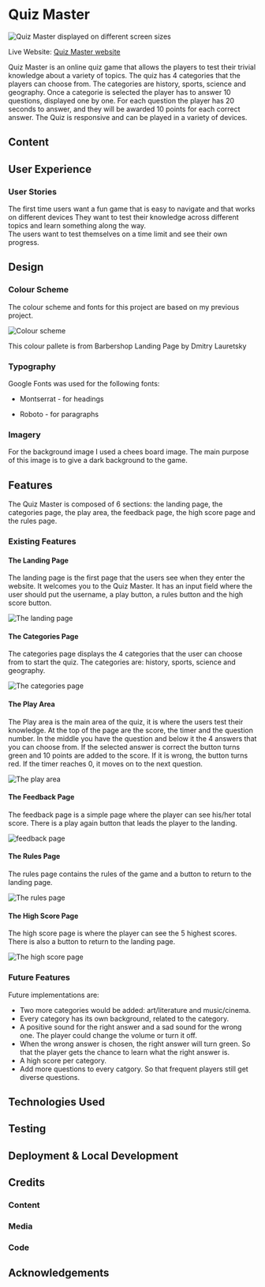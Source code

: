 # Quiz Master

![Quiz Master displayed on different screen sizes](assets/images/responsive.jpeg)

Live Website: [Quiz Master website](https://jmanager25.github.io/quiz-master/)

Quiz Master is an online quiz game that allows the players to test their trivial knowledge about a variety of topics. The quiz has 4 categories that the players can choose from. The categories are history, sports, science and geography. Once a categorie is selected the player has to answer 10 questions, displayed one by one. For each question the player has 20 seconds to answer, and they will be awarded 10 points for each correct answer. The Quiz is responsive and can be played in a variety of devices.

## Content


## User Experience

### User Stories

The first time users want a fun game that is easy to navigate and that works on different devices They want to test their knowledge across different topics and learn something along the way.   
The users want to test themselves on a time limit and see their own progress.

## Design
### Colour Scheme

The colour scheme and fonts for this project are based on my previous project. 

![Colour scheme](assets/images/color-pallet.jpeg)

This colour pallete is from Barbershop Landing Page by Dmitry Lauretsky

### Typography 

Google Fonts was used for the following fonts:

* Montserrat - for headings

* Roboto - for paragraphs

### Imagery

For the background image I used a chees board image. The main purpose of this image is to give a dark background to the game. 

## Features

The Quiz Master is composed of 6 sections: the landing page, the categories page, the play area, the feedback page, the high score page and the rules page.

### Existing Features
#### The Landing Page

The landing page is the first page that the users see when they enter the website. It welcomes you to the Quiz Master. It has an input field where the user should put the username, a play button, a rules button and the high score button.

![The landing page](assets/images/features/landing-page.png)

#### The Categories Page

The categories page displays the 4 categories that the user can choose from to start the quiz. The categories are: history, sports, science and geography.

![The categories page](assets/images/features/categories-page.png)

#### The Play Area

The Play area is the main area of the quiz, it is where the users test their knowledge. At the top of the page are the score, the timer and the question number. In the middle you have the question and below it the 4 answers that you can choose from. If the selected answer is correct the button turns green and 10 points are added to the score. If it is wrong, the button turns red. If the timer reaches 0, it moves on to the next question.

![The play area](assets/images/features/play-area.png)

#### The Feedback Page

The feedback page is a simple page where the player can see his/her total score. There is a play again button that leads the player to the landing.

![feedback page](assets/images/features/feedback-page.png)

#### The Rules Page

The rules page contains the rules of the game and a button to return to the landing page.

![The rules page](assets/images/features/rules-page.png)

#### The High Score Page

The high score page is where the player can see the 5 highest scores. There is also a button to return to the landing page.

![The high score page](assets/images/features/high%20score.png)

### Future Features

Future implementations are:
* Two more categories would be added: art/literature and music/cinema.
* Every category has its own background, related to the category.
* A positive sound for the right answer and a sad sound for the wrong one. The player could change the volume or turn it off. 
* When the wrong answer is chosen, the right answer will turn green. So that the player gets the chance to learn what the right answer is. 
* A high score per category. 
* Add more questions to every catgory. So that frequent players still get diverse questions.



## Technologies Used 


## Testing 


## Deployment & Local Development


## Credits
### Content 

### Media 

### Code


## Acknowledgements

